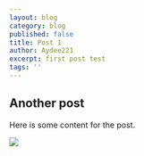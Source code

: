 ```yaml
---
layout: blog
category: blog
published: false
title: Post 1
author: Aydee221
excerpt: first post test
tags: ''
---
```

## Another post
Here is some content for the post.

![](https://placehold.it/400x300)
